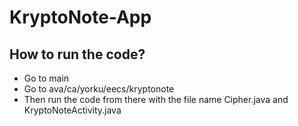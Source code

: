# KryptoNote-App
## How to run the code?
* Go to main
* Go to ava/ca/yorku/eecs/kryptonote
* Then run the code from there with the file name Cipher.java and KryptoNoteActivity.java

